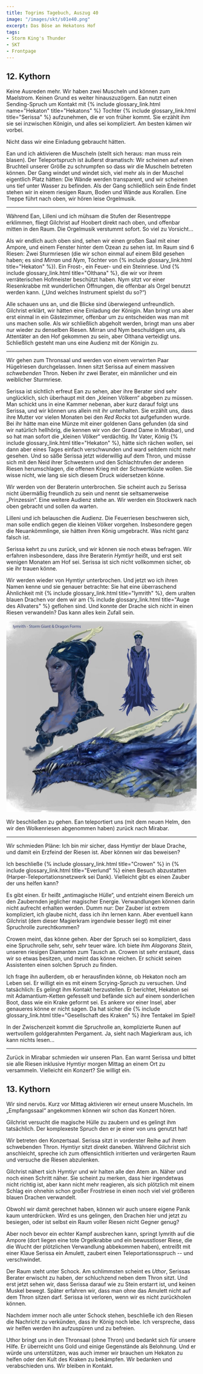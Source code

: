 ```yaml
---
title: Togrims Tagebuch, Auszug 40
image: "/images/skt/s01e40.png"
excerpt: Das Böse an Hekatons Hof
tags:
- Storm King's Thunder
- SKT
- Frontpage
---
```


## 12. Kythorn

Keine Ausreden mehr. Wir haben zwei Muscheln und können zum Maelstrom. Keinen Grund es weiter
hinauszuzögern. Ean nutzt einen Sending-Spruch um Kontakt mit {% include glossary_link.html
name="Hekaton" title="Hekatons" %}  Tochter {% include glossary_link.html title="Serissa" %}
aufzunehmen, die er von früher kommt. Sie erzählt ihm sie sei inzwischen Königin, und alles sei
kompliziert. Am besten kämen wir vorbei.

Nicht dass wir eine Einladung gebraucht hätten.

Ean und ich aktivieren die Muscheln (stellt sich heraus: man muss rein blasen). Der
Teleportspruch ist äußerst dramatisch: Wir scheinen auf einen Bruchteil unserer Größe zu schrumpfen
so dass wir die Muscheln betreten können. Der Gang windet und windet sich, viel mehr als in der
Muschel eigentlich Platz hätten: Die Wände werden transparent, und wir scheinen uns tief unter
Wasser zu befinden. Als der Gang schließlich sein Ende findet stehen wir in einem riesigen Raum,
Boden und Wände aus Korallen. Eine Treppe führt nach oben, wir hören leise Orgelmusik.

---

Während Ean, Lilleni und ich mühsam die Stufen der Riesentreppe erklimmen, fliegt Gilchrist auf
Hoobert direkt nach oben, und offenbar mitten in den Raum. Die Orgelmusik verstummt sofort. So viel
zu Vorsicht...

Als wir endlich auch oben sind, sehen wir einen großen Saal mit einer Ampore, und einem Fenster
hinter dem Ozean zu sehen ist. Im Raum sind 6 Riesen: Zwei Sturmriesen (die wir schon einmal auf
einem Bild gesehen haben; es sind *Mirran* und *Nym*, Töchter von {% include glossary_link.html
title="Hekaton" %}). Ein Frost-, ein Feuer- und ein Steinriese. Und {% include glossary_link.html
title="Olthana" %}, die wir vor ihrem verräterischen Hofmeister beschützt haben. Nym sitzt vor einer
Riesenkrabbe mit wunderlichen Öffnungen, die offenbar als Orgel benutzt werden kann. („Und welches
Instrument spielst du so?“)

Alle schauen uns an, und die Blicke sind überwiegend unfreundlich. Gilchrist erklärt, wir hätten
eine Einladung der Königin. Man bringt uns aber  erst einmal in ein Gästezimmer, offenbar um zu
entscheiden was man mit uns machen solle. Als wir schließlich abgeholt werden, bringt man  uns aber
nur wieder zu denselben Riesen. Mirran und Nym beschuldigen uns, als Attentäter an den Hof gekommen
zu sein, aber Olthana verteidigt uns. Schließlich gesteht man uns eine Audienz mit der Königin zu.

---

Wir gehen zum Thronsaal und werden von einem verwirrten Paar Hügelriesen durchgelassen. Innen sitzt
Serissa auf einem massiven *schwebenden* Thron. Neben ihr zwei Berater, ein männlicher und ein
weiblicher Sturmriese.

Serissa ist sichtlich erfreut Ean zu sehen, aber ihre Berater sind sehr unglücklich, sich überhaupt
mit den „kleinen Völkern“ abgeben zu müssen. Man schickt uns in eine Kammer nebenan, aber kurz
darauf folgt uns Serissa, und wir können uns allein mit ihr unterhalten. Sie erzählt uns, dass ihre
Mutter vor vielen Monaten bei den *Red Rocks* tot aufgefunden wurde. Bei ihr hätte man eine Münze
mit einer goldenen Gans gefunden (da sind wir natürlich hellhörig, die kennen wir von der Grand Dame
in Mirabar), und so hat man sofort die „kleinen Völker“ verdächtig. Ihr Vater, König {% include
glossary_link.html title="Hekaton" %}, hätte sich rächen wollen, sei dann aber eines Tages einfach
verschwunden und ward seitdem nicht mehr gesehen. Und so säße Serissa jetzt widerwillig auf dem
Thron, und müsse sich mit den Neid ihrer Schwestern und den Schlachtrufen der anderen Riesen
herumschlagen, die offenen Krieg mit der Schwertküste wollen. Sie wisse nicht, wie lang sie sich
diesem Druck widersetzen könne.

Wir werden von der Beraterin unterbrochen. Sie scheint auch zu Serissa nicht übermäßig freundlich
zu sein und nennt sie seltsamerweise „Prinzessin“. Eine weitere Audienz stehe an. Wir werden
ein Stockwerk nach oben gebracht und sollen da warten.

Lilleni und ich belauschen die Audienz. Die Feuerriesen beschweren sich, man solle endlich gegen
die kleinen Völker vorgehen. Insbesondere gegen die Neuankömmlinge, sie hätten ihren König
umgebracht. Was nicht ganz falsch ist.

Serissa kehrt zu uns zurück, und wir können sie noch etwas befragen. Wir erfahren insbesondere, dass
ihre Beraterin *Hymtiyr* heißt, und erst seit wenigen Monaten am Hof sei. Serissa ist sich nicht
vollkommen sicher, ob sie ihr trauen könne.

Wir werden wieder von Hymtiyr unterbrochen. Und jetzt wo ich ihren Namen kenne und sie genauer
betrachte: Sie hat eine überraschend Ähnlichkeit mit {% include glossary_link.html title="Iymrith"
%}, dem uralten blauen Drachen vor dem wir am {% include glossary_link.html title="Auge des
Allvaters" %} geflohen sind. Und konnte der Drache sich nicht in einen Riesen verwandeln? Das kann
alles kein Zufall sein.

<img src='/images/skt/iymrith.jpg' class="auto" />

Wir beschließen zu gehen. Ean teleportiert uns (mit dem neuen Helm, den wir den Wolkenriesen
abgenommen haben) zurück nach Mirabar.

---

Wir schmieden Pläne: Ich bin mir sicher, dass Hymtiyr der blaue Drache, und damit ein Erzfeind der
Riesen ist. Aber können wir das beweisen?

Ich beschließe {% include glossary_link.html title="Crowen" %} in {% include glossary_link.html
title="Everlund" %} einen Besuch abzustatten (Harper-Teleportationsnetzwerk sei Dank). Vielleicht
gibt es einen Zauber der uns helfen kann?

Es gibt einen. Er heißt „antimagische Hülle“, und entzieht einem Bereich um den Zaubernden jeglicher
magischer Energie. Verwandlungen können darin nicht aufrecht erhalten werden. Dumm nur: Der Zauber
ist extrem kompliziert, ich glaube nicht, dass ich ihn lernen kann. Aber eventuell kann Gilchrist
(dem dieser Magierkram irgendwie besser liegt) mit einer Spruchrolle zurechtkommen?

Crowen meint, das könne gehen. Aber der Spruch sei so kompliziert, dass eine Spruchrolle sehr, sehr,
sehr teuer wäre. Ich biete ihm *Alagorans Stein*, unseren riesigen Diamanten zum Tausch an. Crowen
ist sehr erstaunt, dass wir so etwas besitzen, und meint das könne reichen. Er schickt seinen
Assistenten einen solchen Spruch zu finden.

Ich frage ihn außerdem, ob er herausfinden könne, ob Hekaton noch am Leben sei. Er willigt ein es
mit einem Scrying-Spruch zu versuchen. Und tatsächlich: Es gelingt ihm Kontakt herzustellen. Er
berichtet, Hekaton sei mit Adamantium-Ketten gefesselt und befände sich auf einem sonderlichen Boot,
dass wie ein Krake geformt sei. Es ankere vor einer Insel, aber genaueres könne er nicht sagen. Da
hat sicher die {% include glossary_link.html title="Gesellschaft des Kraken" %} ihre Tentakel im
Spiel!

In der Zwischenzeit kommt die Spruchrolle an, komplizierte Runen auf wertvollem goldgerahmten
Pergament. Ja, sieht nach Magierkram aus, ich kann nichts lesen...

---

Zurück in Mirabar schmieden wir unseren Plan. Ean warnt Serissa und bittet sie alle Riesen
inklusive Hymtiyr morgen Mittag an einem Ort zu versammeln. Vielleicht ein Konzert? Sie willigt ein.


## 13. Kythorn

Wir sind nervös. Kurz vor Mittag aktivieren wir erneut unsere Muscheln. Im „Empfangssaal“ angekommen
können wir schon das Konzert hören.

Gilchrist versucht die magische Hülle zu zaubern und es gelingt ihm tatsächlich. Der komplexeste
Spruch den er je einer von uns genutzt hat!

Wir betreten den Konzertsaal. Serissa sitzt in vorderster Reihe auf ihrem schwebenden Thron. Hymtiyr
sitzt direkt daneben. Während Gilchrist sich anschleicht, spreche ich zum offensichtlich irritierten
und verärgerten Raum und versuche die Riesen abzulenken.

Gilchrist nähert sich Hymtiyr und wir halten alle den Atem an. Näher und noch einen Schritt näher.
Sie scheint zu merken, dass hier irgendetwas nicht richtig ist, aber kann nicht mehr reagieren, als
sich plötzlich mit einem Schlag ein ohnehin schon großer Frostriese in einen noch viel viel größeren
blauen Drachen verwandelt.

Obwohl wir damit gerechnet haben, können wir auch unsere eigene Panik kaum unterdrücken. Wird es uns
gelingen, den Drachen hier und jetzt zu besiegen, oder ist selbst ein Raum voller Riesen nicht
Gegner genug?

Aber noch bevor ein echter Kampf ausbrechen kann, springt Iymrith auf die Ampore (dort liegen eine
tote Orgelkrabbe und ein bewusstloser Riese, die die Wucht der plötzlichen Verwandlung abbekommen
haben), entreißt mit einer Klaue Serissa ein Amulett, zaubert einen Teleportationsspruch -- und
verschwindet. 

Der Raum steht unter Schock. Am schlimmsten scheint es *Uthor*, Serissas Berater erwischt zu haben,
der schluchzend neben dem Thron sitzt. Und erst jetzt sehen wir, dass Serissa darauf wie zu Stein
erstarrt ist, und keinen Muskel bewegt. Später erfahren wir, dass man ohne das Amulett nicht auf
dem Thron sitzen darf. Serissa ist verloren, wenn wir es nicht zurückholen können.

Nachdem immer noch alle unter Schock stehen, beschließe ich den Riesen die Nachricht zu verkünden,
dass ihr König noch lebe. Ich verspreche, dass wir helfen werden ihn aufzuspüren und zu befreien.

Uthor bringt uns in den Thronsaal (ohne Thron) und bedankt sich für unsere Hilfe. Er überreicht uns
Gold und einige Gegenstände als Belohnung. Und er würde uns unterstützen, was auch immer wir
brauchen um Hekaton zu helfen oder den Kult des Kraken zu bekämpfen. Wir bedanken und verabschieden
uns. Wir bleiben in Kontakt.
